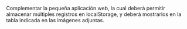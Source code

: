 Complementar la pequeña aplicación web, la cual deberá permitir almacenar múltiples registros en localStorage, y deberá mostrarlos en la tabla indicada en las imágenes adjuntas.
